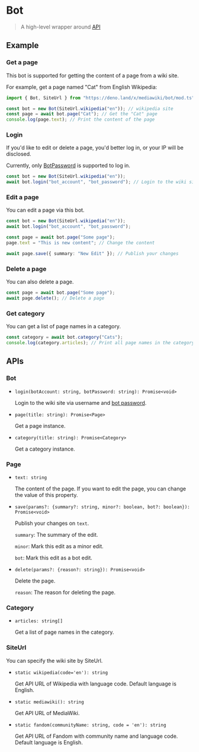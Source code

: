 # Bot

> A high-level wrapper around [API](../api/README.md)

## Example

### Get a page

This bot is supported for getting the content of a page from a wiki site.

For example, get a page named "Cat" from English Wikipedia:

```typescript
import { Bot, SiteUrl } from "https://deno.land/x/mediawiki/bot/mod.ts";

const bot = new Bot(SiteUrl.wikipedia("en")); // wikipedia site
const page = await bot.page("Cat"); // Get the "Cat" page
console.log(page.text); // Print the content of the page
```

### Login

If you'd like to edit or delete a page, you'd better log in, or your IP will be
disclosed.

Currently, only
[BotPassword](https://www.mediawiki.org/wiki/Manual:Bot_passwords) is supported
to log in.

```typescript
const bot = new Bot(SiteUrl.wikipedia("en"));
await bot.login("bot_account", "bot_password"); // Login to the wiki site
```

### Edit a page

You can edit a page via this bot.

```typescript
const bot = new Bot(SiteUrl.wikipedia("en"));
await bot.login("bot_account", "bot_password");

const page = await bot.page("Some page");
page.text = "This is new content"; // Change the content

await page.save({ summary: "New Edit" }); // Publish your changes
```

### Delete a page

You can also delete a page.

```typescript
const page = await bot.page("Some page");
await page.delete(); // Delete a page
```

### Get category

You can get a list of page names in a category.

```typescript
const category = await bot.category("Cats");
console.log(category.articles); // Print all page names in the category.
```

## APIs

### Bot

- `login(botAccount: string, botPassword: string): Promise<void>`

  Login to the wiki site via username and
  [bot password](https://www.mediawiki.org/wiki/Manual:Bot_passwords).

- `page(title: string): Promise<Page>`

  Get a page instance.

- `category(title: string): Promise<Category>`

  Get a category instance.

### Page

- `text: string`

  The content of the page. If you want to edit the page, you can change the
  value of this property.

- `save(params?: {summary?: string, minor?: boolean, bot?: boolean}): Promise<void>`

  Publish your changes on `text`.

  `summary`: The summary of the edit.

  `minor`: Mark this edit as a minor edit.

  `bot`: Mark this edit as a bot edit.

- `delete(params?: {reason?: string}): Promise<void>`

  Delete the page.

  `reason`: The reason for deleting the page.

### Category

- `articles: string[]`

  Get a list of page names in the category.

### SiteUrl

You can specify the wiki site by SiteUrl.

- `static wikipedia(code='en'): string`

  Get API URL of Wikipedia with language code. Default language is English.

- `static mediawiki(): string`

  Get API URL of MediaWiki.

- `static fandom(communityName: string, code = 'en'): string`

  Get API URL of Fandom with community name and language code. Default language
  is English.
